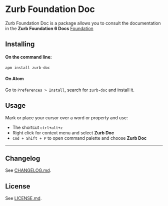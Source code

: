 # Zurb Foundation Doc

Zurb Foundation Doc is a package allows you to consult the documentation in the
**Zurb Foundation 6 Docs** [Foundation](http://foundation.zurb.com/sites/docs/)


## Installing
#### On the command line:
```ssh
apm install zurb-doc
```
#### On Atom
Go to `Preferences > Install`, search for `zurb-doc` and install it.

## Usage

Mark or place your cursor over a word or property and use:
- The shortcut `ctrl+alt+z`
- Right click for context menu and select **Zurb Doc**
- `Cmd + Shift + P` to open command palette and choose **Zurb Doc**

---

## Changelog
See [CHANGELOG.md](CHANGELOG.md).

## License
See [LICENSE.md](LICENSE.md).
